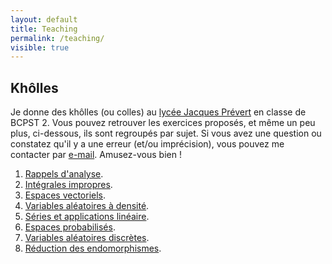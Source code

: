 ```yaml
---
layout: default
title: Teaching
permalink: /teaching/
visible: true
---
```


## Khôlles

Je donne des khôlles (ou colles) au [lycée Jacques
Prévert](http://bcpst.prevert.free.fr/) en classe de BCPST 2. Vous pouvez
retrouver les exercices proposés, et même un peu plus, ci-dessous, ils sont
regroupés par sujet. Si vous avez une question ou
constatez qu'il y a une erreur (et/ou imprécision), vous pouvez me contacter par
[e-mail](mailto:edouard.rousseau@u-psud.fr). Amusez-vous bien !

1. [Rappels d'analyse](exoRappelsAnalyse.pdf).
2. [Intégrales impropres](exoIntImpropres.pdf).
3. [Espaces vectoriels](exoEspacesVectoriels.pdf).
4. [Variables aléatoires à densité](exoVariablesDensite.pdf).
5. [Séries et applications linéaire](exoSeriesAppliLin.pdf).
6. [Espaces probabilisés](exoEspacesProba.pdf).
7. [Variables aléatoires discrètes](exoVariablesDiscretes.pdf).
8. [Réduction des endomorphismes](exoReductionEndomorphismes.pdf).

